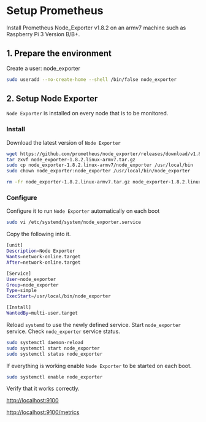 # Setup Prometheus

Install Prometheus Node_Exporter v1.8.2 on an armv7 machine such as Raspberry Pi 3 Version B/B+.

## 1. Prepare the environment

Create a user: node_exporter

```sh
sudo useradd --no-create-home --shell /bin/false node_exporter
```

## 2. Setup Node Exporter

`Node Exporter` is installed on every node that is to be monitored.

### Install

Download the latest version of `Node Exporter`

```sh
wget https://github.com/prometheus/node_exporter/releases/download/v1.8.2/node_exporter-1.8.2.linux-armv7.tar.gz
tar zxvf node_exporter-1.8.2.linux-armv7.tar.gz
sudo cp node_exporter-1.8.2.linux-armv7/node_exporter /usr/local/bin
sudo chown node_exporter:node_exporter /usr/local/bin/node_exporter

rm -fr node_exporter-1.8.2.linux-armv7.tar.gz node_exporter-1.8.2.linux-armv7
```

### Configure

Configure it to run `Node Exporter` automatically on each boot

```sh
sudo vi /etc/systemd/system/node_exporter.service
```

Copy the following into it.

```sh
[unit]
Description=Node Exporter
Wants=network-online.target
After=network-online.target

[Service]
User=node_exporter
Group=node_exporter
Type=simple
ExecStart=/usr/local/bin/node_exporter

[Install]
WantedBy=multi-user.target
```

Reload `systemd` to use the newly defined service. Start `node_exporter` service. Check `node_exporter` service status.

```sh
sudo systemctl daemon-reload
sudo systemctl start node_exporter
sudo systemctl status node_exporter
```

If everything is working enable `Node Exporter` to be started on each boot.

```sh
sudo systemctl enable node_exporter
```

Verify that it works correctly.

[http://localhost:9100](http://localhost:9100)

[http://localhost:9100/metrics](http://localhost:9100/metrics)
